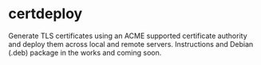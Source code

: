 # certdeploy
Generate TLS certificates using an ACME supported certificate authority and deploy them across local and remote servers. Instructions and Debian (.deb) package in the works and coming soon. 
